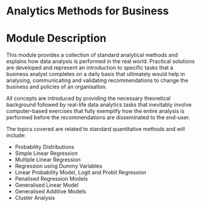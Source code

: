 # Analytics Methods for Business

# Module Description

This module provides a collection of standard analytical methods and explains how data analysis is performed in the real world. Practical solutions are developed and represent an introduction to specific tasks that a business analyst completes on a daily basis that ultimately would help in analysing, communicating and validating recommendations to change the business and policies of an organisation.

 All concepts are introduced by providing the necessary theoretical background followed by real-life data analytics tasks that inevitably involve computer-based exercises that fully exemplify how the entire analysis is performed before the recommendations are disseminated to the end-user. 

The topics covered are related to standard quantitative methods and will include:

- Probability Distributions
- Simple Linear Regression
- Multiple Linear Regression
- Regression using Dummy Variables
- Linear Probability Model, Logit and Probit Regression
- Penalised Regression Models
- Generalised Linear Model
- Generalised Additive Models
- Cluster Analysis
